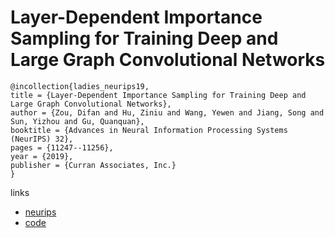 # Layer-Dependent Importance Sampling for Training Deep and Large Graph Convolutional Networks

```
@incollection{ladies_neurips19,
title = {Layer-Dependent Importance Sampling for Training Deep and Large Graph Convolutional Networks},
author = {Zou, Difan and Hu, Ziniu and Wang, Yewen and Jiang, Song and Sun, Yizhou and Gu, Quanquan},
booktitle = {Advances in Neural Information Processing Systems (NeurIPS) 32},
pages = {11247--11256},
year = {2019},
publisher = {Curran Associates, Inc.}
}
```

links
- [neurips](https://nips.cc/Conferences/2019/Schedule?showEvent=14118)
- [code](https://github.com/acbull/LADIES)
